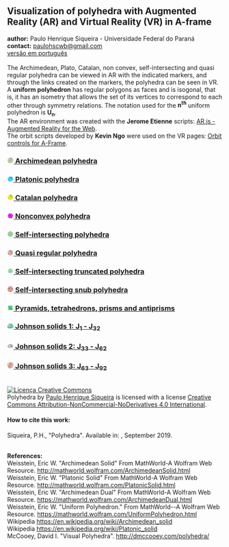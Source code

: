 <link rel="stylesheet" href="scripts/style.css">
<h2>Visualization of polyhedra with Augmented Reality (AR) and Virtual Reality (VR) in A-frame</h2>
 <b>author:</b> Paulo Henrique Siqueira - Universidade Federal do Paraná
 <br><b>contact:</b> <a href="#">paulohscwb@gmail.com</a>
 <br><a href="https://paulohscwb.github.io/polyhedra/pt-br/">versão em português</a>
 <br><br>The Archimedean, Plato, Catalan, non convex, self-intersecting and quasi regular polyhedra can be viewed in AR with the indicated markers, and through the links created on the markers, the polyhedra can be seen in VR.
 <br>A <b>uniform polyhedron</b> has regular polygons as faces and is isogonal, that is, it has an isometry that allows the set of its vertices to correspond to each other through symmetry relations. The notation used for the <b>n<sup>th</sup></b> uniform polyhedron is <b>U<sub>n</sub></b>.
<br>The AR environment was created with the <b>Jerome Etienne</b> scripts: <a href="https://github.com/jeromeetienne/AR.js" target="_blank">AR.js - Augmented Reality for the Web</a>.
<br>The orbit scripts developed by <b>Kevin Ngo</b> were used on the VR pages: <a href="https://github.com/supermedium/superframe/tree/master/components/orbit-controls/" target="_blank"> Orbit controls for A-Frame</a>.
<br>

<h3><a href="archimedes/"><img src="archimedes/ar/18A.png" width="15"> Archimedean polyhedra</a></h3>
<h3><a href="platonic/"><img src="platonic/ar/9A.png" width="15"> Platonic polyhedra</a></h3>
<h3><a href="catalan/"><img src="catalan/ar/168A.png" width="15"> Catalan polyhedra</a></h3>
<h3><a href="nonconvex/"><img src="nonconvex/ar/188A.png" width="15"> Nonconvex polyhedra</a></h3>
<h3><a href="selfintersect/"><img src="selfintersect/ar/149A.png" width="15"> Self-intersecting polyhedra</a></h3>
<h3><a href="quasiregular/"><img src="quasiregular/ar/121A.png" width="15"> Quasi regular polyhedra</a></h3>
<h3><a href="selfintersecttruncated/"><img src="selfintersecttruncated/ar/97A.png" width="15"> Self-intersecting truncated polyhedra</a></h3>
<h3><a href="selfintersectsnub/"><img src="selfintersectsnub/ar/51A.png" width="15"> Self-intersecting snub polyhedra</a></h3>
<h3><a href="polyhedron/"><img src="polyhedron/ar/103A.png" width="15"> Pyramids, tetrahedrons, prisms and antiprisms</a></h3>
<h3><a href="johnson1/"><img src="johnson1/ar/25A.png" width="15"> Johnson solids 1: J<sub>1</sub> - J<sub>32</sub></a></h3>
<h3><a href="johnson2/"><img src="johnson2/ar/17bA.png" width="15"> Johnson solids 2: J<sub>33</sub> - J<sub>62</sub></a></h3>
<h3><a href="johnson3/"><img src="johnson3/ar/223A.png" width="15"> Johnson solids 3: J<sub>63</sub> - J<sub>92</sub></a></h3>


<br><a rel="license" href="http://creativecommons.org/licenses/by-nc-nd/4.0/"><img alt="Licença Creative Commons" style="border-width:0" src="https://i.creativecommons.org/l/by-nc-nd/4.0/88x31.png" loading="lazy"/></a><br /><span xmlns:dct="http://purl.org/dc/terms/" property="dct:title">Polyhedra</span> by <a xmlns:cc="http://creativecommons.org/ns#" href="https://paulohscwb.github.io/polyhedra/" property="cc:attributionName" rel="cc:attributionURL">Paulo Henrique Siqueira</a> is licensed with a license <a rel="license" href="http://creativecommons.org/licenses/by-nc-nd/4.0/">Creative Commons Attribution-NonCommercial-NoDerivatives 4.0 International</a>.

<h4>How to cite this work:</h4> 
<p>Siqueira, P.H., "Polyhedra". Available in: <https://paulohscwb.github.io/polyhedra/>, September 2019.</p>

<br><b>References:</b>
<br>Weisstein, Eric W. "Archimedean Solid" From MathWorld-A Wolfram Web Resource. <a href="http://mathworld.wolfram.com/ArchimedeanSolid.html" target="_blank">http://mathworld.wolfram.com/ArchimedeanSolid.html</a>
<br>Weisstein, Eric W. "Platonic Solid" From MathWorld-A Wolfram Web Resource. <a href="http://mathworld.wolfram.com/PlatonicSolid.html" target="_blank">http://mathworld.wolfram.com/PlatonicSolid.html</a>
<br>Weisstein, Eric W. "Archimedean Dual" From MathWorld-A Wolfram Web Resource. <a href="https://mathworld.wolfram.com/ArchimedeanDual.html" target="_blank">https://mathworld.wolfram.com/ArchimedeanDual.html</a>
<br>Weisstein, Eric W. "Uniform Polyhedron." From MathWorld--A Wolfram Web Resource. <a href="https://mathworld.wolfram.com/UniformPolyhedron.html" target="_blank">https://mathworld.wolfram.com/UniformPolyhedron.html</a>
<br>Wikipedia <a href="https://en.wikipedia.org/wiki/Archimedean_solid" target="_blank">https://en.wikipedia.org/wiki/Archimedean_solid</a>
<br>Wikipedia <a href="https://en.wikipedia.org/wiki/en.wikipedia.org/wiki/Platonic_solid" target="_blank">https://en.wikipedia.org/wiki/Platonic_solid</a>
<br>McCooey, David I. "Visual Polyhedra". <a href="http://dmccooey.com/polyhedra/" target="_blank">http://dmccooey.com/polyhedra/</a>
